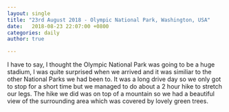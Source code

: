 ```yaml
---
layout: single
title: "23rd August 2018 - Olympic National Park, Washington, USA"
date:   2018-08-23 22:07:00 +0800
categories: daily
author: true

---
```


I have to say, I thought the Olympic National Park was going to be a huge stadium, I was quite surprised when we arrived and it was similiar to the other National Parks we had been to. It was a long drive day so we only got to stop for a short time but we managed to do about a 2 hour hike to stretch our legs. The hike we did was on top of a mountain so we had a beautiful view of the surrounding area which was covered by lovely green trees.
